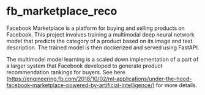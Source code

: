 # fb_marketplace_reco
Facebook Marketplace is a platform for buying and selling products on Facebook. This project involves training a multimodal deep neural network model that predicts the category of a product based on its image and text description. The trained model is then dockerized and served using FastAPI.

The multimodel model learning is a scaled down implementation of a part of a larger system that Facebook developed to generate product recommendation rankings for buyers. See here (https://engineering.fb.com/2018/10/02/ml-applications/under-the-hood-facebook-marketplace-powered-by-artificial-intelligence/) for more details.






